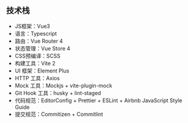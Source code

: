 ## 技术栈
- JS框架：Vue3
- 语言：Typescript
- 路由：Vue Router 4
- 状态管理：Vue Store 4
- CSS预编译：SCSS
- 构建工具：Vite 2
- UI 框架：Element Plus
- HTTP 工具：Axios
- Mock 工具：Mockjs + vite-plugin-mock
- Git Hook 工具：husky + lint-staged
- 代码规范：EditorConfig + Prettier + ESLint + Airbnb JavaScript Style Guide
- 提交规范：Commitizen + Commitlint

